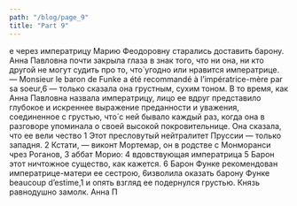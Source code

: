 ```yaml
---
path: "/blog/page_9"
title: "Part 9"
---
```


е через императрицу Марию Феодоровну старались доставить барону.
Анна Павловна почти закрыла глаза в знак того, что ни она, ни кто другой не могут судить про то, что́ угодно или нравится императрице.
— Monsieur le baron de Funke a été recommandé à l’impératrice-mère par sa soeur,6 — только сказала она грустным, сухим тоном. В то время, как Анна Павловна назвала императрицу, лицо ее вдруг представило глубокое и искреннее выражение преданности и уважения, соединенное с грустью, что́ с ней бывало каждый раз, когда она в разговоре упоминала о своей высокой покровительнице. Она сказала, что ее вели чество 1 Этот пресловутый нейтралитет Пруссии — только западня.
2 Кстати, — виконт Мортемар, он в родстве с Монморанси чрез Роганов,
3 аббат Морио:
4 вдовствующая императрица
5 Барон этот ничтожное существо, как кажется.
6 Барон Функе рекомендован императрице-матери ее сестрою,
6изволила оказать барону Функе beaucoup d’estime,1 и опять взгляд ее подернулся грустью.
Князь равнодушно замолк. Анна П
